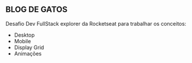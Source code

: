 ## BLOG DE GATOS

Desafio Dev FullStack explorer da Rocketseat para trabalhar os conceitos:

- Desktop
- Mobile
- Display Grid
- Animações
